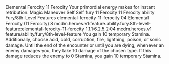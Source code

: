 <ability>
  <name>Elemental Ferocity</name>
  <cost>11 Ferocity</cost>
  <flavor>Your primordial energy makes for instant retribution.</flavor>
  <keywords>
    <keyword>Magic</keyword>
  </keywords>
  <type>Maneuver</type>
  <distance>Self</distance>
  <target>Self</target>
  <metadata>
    <class>fury</class>
    <cost>11 Ferocity</cost>
    <cost_amount>11</cost_amount>
    <cost_resource>Ferocity</cost_resource>
    <feature_type>ability</feature_type>
    <file_dpath>Fury/8th-Level Features</file_dpath>
    <item_id>elemental-ferocity-11-ferocity</item_id>
    <item_index>04</item_index>
    <item_name>Elemental Ferocity (11 Ferocity)</item_name>
    <level>8</level>
    <scc>mcdm.heroes.v1:feature.ability.fury.8th-level-feature:elemental-ferocity-11-ferocity</scc>
    <scdc>1.1.1:6.2.5.2:04</scdc>
    <source>mcdm.heroes.v1</source>
    <type>feature/ability/fury/8th-level-feature</type>
  </metadata>
  <effects>
    <effect type="mundane">You gain 10 temporary Stamina. Additionally, choose acid, cold, corruption, fire, lightning, poison, or sonic damage. Until the end of the encounter or until you are dying, whenever an enemy damages you, they take 10 damage of the chosen type. If this damage reduces the enemy to 0 Stamina, you gain 10 temporary Stamina.</effect>
  </effects>
</ability>
